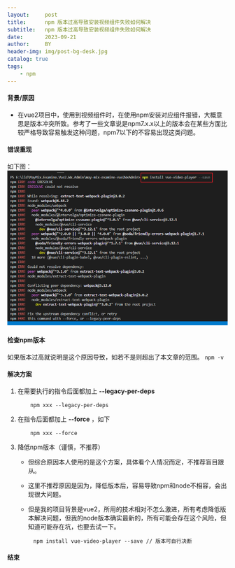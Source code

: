 ```yaml
---
layout:     post
title:      npm 版本过高导致安装视频组件失败如何解决
subtitle:   npm 版本过高导致安装视频组件失败如何解决
date:       2023-09-21
author:     BY
header-img: img/post-bg-desk.jpg
catalog: true
tags:
    - npm
---
```


#### 背景/原因
* 在vue2项目中，使用到视频组件时，在使用npm安装对应组件报错，大概意思是版本冲突所致。参考了一些文章说是npm7.x.x以上的版本会在某些方面比较严格导致容易触发这种问题，npm7以下的不容易出现这类问题。

#### 错误重现
如下图：
![](../img/post-bg-npm01.png)

#### 检查npm版本
如果版本过高就说明是这个原因导致，如若不是则超出了本文章的范围。
    ```
        npm -v
    ```
#### 解决方案
1. 在需要执行的指令后面都加上  **--legacy-per-deps**
    ```
        npm xxx --legacy-per-deps
    ```
2. 在指令后面都加上  **--force** ，如下
    ```
        npm xxx --force
    ```
3. 降低npm版本（谨慎，不推荐）
   * 但综合原因本人使用的是这个方案，具体看个人情况而定，不推荐盲目跟从。
   
   * 这里不推荐原因是因为，降低版本后，容易导致npm和node不相容，会出现很大问题。

   * 但是我的项目背景是vue2，所用的技术相对不怎么激进，所有考虑降低版本解决问题，但我的node版本确实最新的，所有可能会存在这个风险，但知道可能存在坑，也要去试一下。

   ```
        npm install vue-video-player --save // 版本可自行决断
   ```

#### 结束